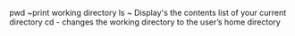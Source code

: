 pwd ~print working directory
ls ~ Display's the contents list of your current directory
cd - changes the working directory to the user’s home directory
